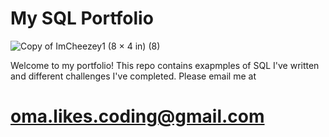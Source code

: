 # My SQL Portfolio
![Copy of ImCheezey1 (8 × 4 in) (8)](https://user-images.githubusercontent.com/77770242/223846936-24dac6c8-00d4-41a2-aa2c-3f9d3d9cc5d1.png)

Welcome to my portfolio! This repo contains exapmples of SQL I've written and different challenges I've completed. Please email me at 
# oma.likes.coding@gmail.com
